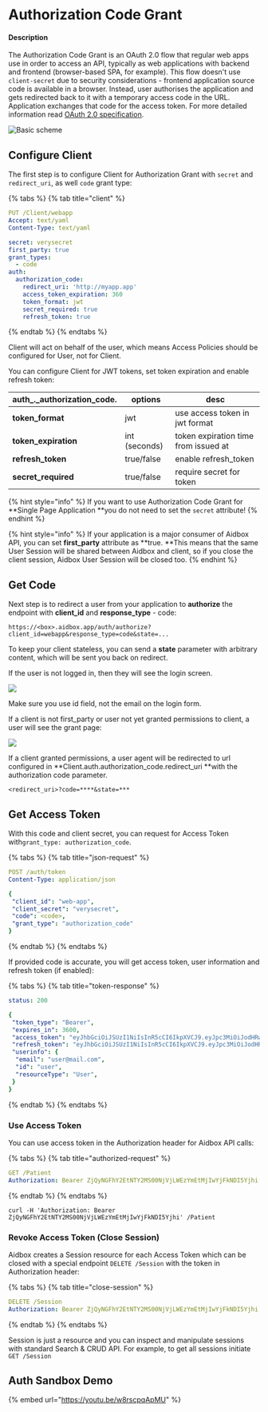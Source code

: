 # Authorization Code Grant

#### Description

The Authorization Code Grant is an OAuth 2.0 flow that regular web apps use in order to access an API, typically as web applications with backend and frontend (browser-based SPA, for example). This flow doesn't use `client-secret` due to security considerations - frontend application source code is available in a browser. Instead, user authorises the application and gets redirected back to it with a temporary access code in the URL. Application exchanges that code for the access token. For more detailed information read [OAuth 2.0 specification](https://tools.ietf.org/html/rfc6749#section-4.1). 

![Basic scheme](../../.gitbook/assets/untitled-diagram-page-3.svg)

## Configure Client

The first step is to configure Client for Authorization Grant with `secret` and `redirect_uri`, as well `code` grant type:

{% tabs %}
{% tab title="client" %}
```yaml
PUT /Client/webapp
Accept: text/yaml
Content-Type: text/yaml

secret: verysecret
first_party: true
grant_types:
  - code
auth:
  authorization_code:
    redirect_uri: 'http://myapp.app'
    access_token_expiration: 360
    token_format: jwt
    secret_required: true
    refresh_token: true
```
{% endtab %}
{% endtabs %}

Client will act on behalf of the user, which means Access Policies should be configured for User, not for Client. 

You can configure Client for JWT tokens, set token expiration and enable refresh token:

| auth_._authorization_code. | options       | desc                                 |
| -------------------------- | ------------- | ------------------------------------ |
| **token_format**           | jwt           | use access token in jwt format       |
| **token_expiration**       | int (seconds) | token expiration time from issued at |
| **refresh_token**          | true/false    | enable refresh_token                 |
| **secret_required**        | true/false    | require secret for token             |

{% hint style="info" %}
If you want to use Authorization Code Grant for **Single Page Application **you do not need to set the `secret` attribute!
{% endhint %}

{% hint style="info" %}
If your application is a major consumer of Aidbox API, you can set **first_party** attribute as **true. **This means that the same User Session will be shared between Aidbox and client, so if you close the client session, Aidbox User Session will be closed too.
{% endhint %}

## Get Code

Next step is to redirect a user from your application to **authorize** the endpoint with **client_id** and **response_type** - code:

```
https://<box>.aidbox.app/auth/authorize?client_id=webapp&response_type=code&state=...
```

To keep your client stateless, you can send a **state** parameter with arbitrary content, which will be sent you back on redirect.

If the user is not logged in, then they will see the login screen.

![](../../.gitbook/assets/login-screen-with-id-field.png)

Make sure you use id field, not the email on the login form.

If a client is not first_party or user not yet granted permissions to client, a user will see the grant page:

![](<../../.gitbook/assets/image (2).png>)

If a client granted permissions, a user agent will be redirected to url configured in **Client.auth.authorization_code.redirect_uri **with the authorization code parameter.

```
<redirect_uri>?code=****&state=***
```

## Get Access Token

With this code and client secret, you can request for Access Token with`grant_type: authorization_code`.

{% tabs %}
{% tab title="json-request" %}
```yaml
POST /auth/token
Content-Type: application/json

{
 "client_id": "web-app",
 "client_secret": "verysecret",
 "code": <code>,
 "grant_type": "authorization_code"
}
```
{% endtab %}
{% endtabs %}

If provided code is accurate, you will get access token, user information and refresh token (if enabled):

{% tabs %}
{% tab title="token-response" %}
```yaml
status: 200

{
 "token_type": "Bearer",
 "expires_in": 3600,
 "access_token": "eyJhbGciOiJSUzI1NiIsInR5cCI6IkpXVCJ9.eyJpc3MiOiJodHRwOi8vbG9jYWxob3N0OjgwODEiLCJzdWIiOiJ1c2VyIiwiaWF0IjoxNTU0NDczOTk3LCJqdGkiOiI0ZWUwZDY2MS0wZjEyLTRlZmItOTBiOS1jY2RmMzhlMDhkM2QiLCJhdWQiOiJodHRwOi8vcmVzb3VyY2Uuc2VydmVyLmNvbSIsImV4cCI6MTU1NDQ3NzU5N30.lCdwkqzFWOe4IcXPC1dIB8v7aoZdJ0fBoIKlzCRFBgv4YndSJxGoJOvIPq2rGMQl7KG8uxGU0jkUVlKxOtD8YA",
 "refresh_token": "eyJhbGciOiJSUzI1NiIsInR5cCI6IkpXVCJ9.eyJpc3MiOiJodHRwOi8vbG9jYWxob3N0OjgwODEiLCJzdWIiOiJwYXNzd29yZC1jbGllbnQiLCJqdGkiOiI0ZWUwZDY2MS0wZjEyLTRlZmItOTBiOS1jY2RmMzhlMDhkM2QiLCJ0eXAiOiJyZWZyZXNoIn0.XWHYpw0DysrqQqMNhqTPSdNamBM4ZDUAgh_VupSa7rkzdJ3uZXqesoAo_5y1naJZ31S92-DjPKtPEAyD_8PloA",
 "userinfo": {
  "email": "user@mail.com",
  "id": "user",
  "resourceType": "User",
 }
}
```
{% endtab %}
{% endtabs %}

### Use Access Token

You can use access token in the Authorization header for Aidbox API calls:

{% tabs %}
{% tab title="authorized-request" %}
```yaml
GET /Patient
Authorization: Bearer ZjQyNGFhY2EtNTY2MS00NjVjLWEzYmEtMjIwYjFkNDI5Yjhi
```
{% endtab %}
{% endtabs %}

```
curl -H 'Authorization: Bearer ZjQyNGFhY2EtNTY2MS00NjVjLWEzYmEtMjIwYjFkNDI5Yjhi' /Patient
```

### Revoke Access Token (Close Session)

Aidbox creates a Session resource for each Access Token which can be closed with a special endpoint `DELETE /Session` with the token in Authorization header:

{% tabs %}
{% tab title="close-session" %}
```yaml
DELETE /Session
Authorization: Bearer ZjQyNGFhY2EtNTY2MS00NjVjLWEzYmEtMjIwYjFkNDI5Yjhi
```
{% endtab %}
{% endtabs %}

Session is just a resource and you can inspect and manipulate sessions with standard Search & CRUD API. For example, to get all sessions initiate `GET /Session`

## Auth Sandbox Demo

{% embed url="https://youtu.be/w8rscpqApMU" %}

